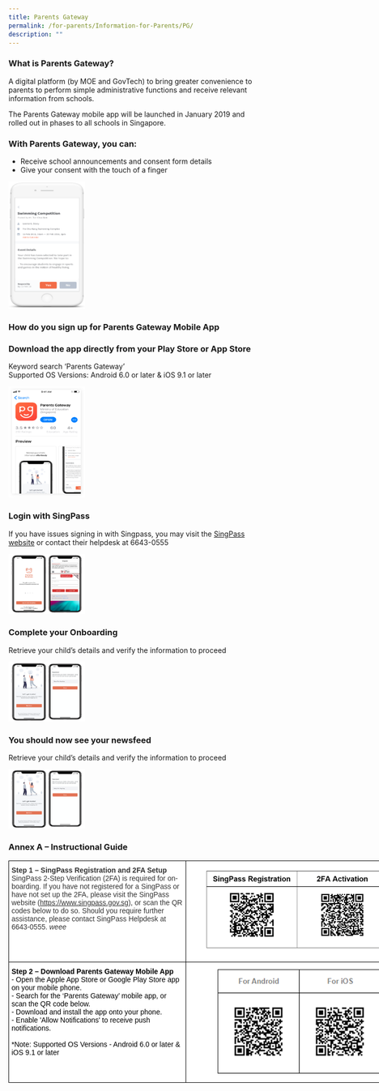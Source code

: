 ```yaml
---
title: Parents Gateway
permalink: /for-parents/Information-for-Parents/PG/
description: ""
---
```

### What is Parents Gateway?
 
A digital platform (by MOE and GovTech) to bring greater convenience to parents to perform simple administrative functions and receive relevant information from schools.

The Parents Gateway mobile app will be launched in January 2019 and rolled out in phases to all schools in Singapore.

### With Parents Gateway, you can:
* Receive school announcements and consent form details
* Give your consent with the touch of a finger

<img src="/images/Parents%20Gateway_1.png" style="width:30%">


### **How do you sign up for Parents Gateway Mobile App**

### Download the app directly from your Play Store or App Store
Keyword search ‘Parents Gateway’    
Supported OS Versions: Android 6.0 or later &amp; iOS 9.1 or later

<img src="/images/Parents%20Gateway_2.png" style="width:30%">

### Login with SingPass
If you have issues signing in with Singpass, you may visit the&nbsp;[SingPass website](https://www.singpass.gov.sg/spauth/login/loginpage?URL=/&amp;TAM_OP=login) or contact their helpdesk at 6643-0555

<img src="/images/Parents%20Gateway_3-4.png" style="width:30%">


### Complete your Onboarding
Retrieve your child’s details and verify the information to proceed

<img src="/images/Parents%20Gateway_5-6.png" style="width:30%">

### You should now see your newsfeed
Retrieve your child’s details and verify the information to proceed

<img src="/images/Parents%20Gateway_7-8.png" style="width:30%">
		 
		 

### Annex A – Instructional Guide

<style type="text/css">
.tg  {border-collapse:collapse;border-spacing:0;margin:0px auto;}
.tg td{border-color:black;border-style:solid;border-width:1px;font-family:Arial, sans-serif;font-size:14px;
  overflow:hidden;padding:10px 5px;word-break:normal;}
.tg th{border-color:black;border-style:solid;border-width:1px;font-family:Arial, sans-serif;font-size:14px;
  font-weight:normal;overflow:hidden;padding:10px 5px;word-break:normal;}
.tg .tg-ktyi{background-color:#FFF;text-align:left;vertical-align:top}
.tg .tg-f4yw{background-color:#FFF;text-align:center;vertical-align:middle}
.tg .tg-x1qm{background-color:#FFF;color:#000000;text-align:left;vertical-align:top}
</style>
<table class="tg" style="undefined;table-layout: fixed; width: 800px">
<colgroup>
<col style="width: 350px">
<col style="width: 450px">
</colgroup>
<tbody>
  <tr>
    <td class="tg-ktyi"><span style="font-weight:bold;color:#333">Step 1 – SingPass Registration and 2FA Setup</span><br><span style="color:#333">SingPass 2-Step Verification (2FA) is required for on-boarding. If you have not registered for a SingPass or have not set up the 2FA, please visit the SingPass website (</span><a href="https://www.singpass.gov.sg/" target="_blank" rel="noopener noreferrer"><span style="color:#333">https://www.singpass.gov.sg</span></a><span style="color:#333">), or scan the QR codes below to do so. Should you require further assistance, please contact SingPass Helpdesk at 6643-0555. </span><span style="font-style:italic;color:#333">weee</span></td>
    <td class="tg-f4yw"><img src="/images/SingPass.png" style="width:85%"></td>
  </tr>
  <tr>
    <td class="tg-x1qm"><span style="font-weight:bold">Step 2 – Download Parents Gateway Mobile App</span><br>- Open the Apple App Store or Google Play Store app on your mobile phone.<br>- Search for the ‘Parents Gateway’ mobile app, or scan the QR code below.<br>- Download and install the app onto your phone.<br>- Enable 'Allow Notifications' to receive push notifications.<br><br>*Note: Supported OS Versions - Android 6.0 or later &amp; iOS 9.1 or later</td>
    <td class="tg-f4yw"><img src="/images/Android_iOS.png" style="width:75%"></td>
  </tr>
</tbody>
</table>
